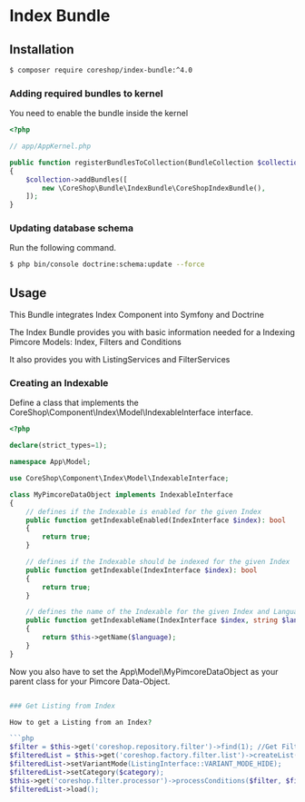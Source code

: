 #  Index Bundle

## Installation
```bash
$ composer require coreshop/index-bundle:^4.0
```

### Adding required bundles to kernel
You need to enable the bundle inside the kernel

```php
<?php

// app/AppKernel.php

public function registerBundlesToCollection(BundleCollection $collection)
{
    $collection->addBundles([
        new \CoreShop\Bundle\IndexBundle\CoreShopIndexBundle(),
    ]);
}
```

### Updating database schema
Run the following command.

```bash
$ php bin/console doctrine:schema:update --force
```

## Usage

This Bundle integrates Index Component into Symfony and Doctrine

The Index Bundle provides you with basic information needed for a Indexing Pimcore Models: Index, Filters and Conditions

It also provides you with ListingServices and FilterServices

### Creating an Indexable

Define a class that implements the CoreShop\Component\Index\Model\IndexableInterface interface.

```php
<?php

declare(strict_types=1);

namespace App\Model;

use CoreShop\Component\Index\Model\IndexableInterface;

class MyPimcoreDataObject implements IndexableInterface
{
    // defines if the Indexable is enabled for the given Index
    public function getIndexableEnabled(IndexInterface $index): bool 
    {
        return true;
    }

    // defines if the Indexable should be indexed for the given Index
    public function getIndexable(IndexInterface $index): bool 
    {
        return true;
    }

    // defines the name of the Indexable for the given Index and Language
    public function getIndexableName(IndexInterface $index, string $language): ?string 
    {
        return $this->getName($language);
    }
}
```

Now you also have to set the App\Model\MyPimcoreDataObject as your parent class for your Pimcore Data-Object.

```php

### Get Listing from Index

How to get a Listing from an Index?

```php
$filter = $this->get('coreshop.repository.filter')->find(1); //Get Filter by ID 1
$filteredList = $this->get('coreshop.factory.filter.list')->createList($filter, $request->request);
$filteredList->setVariantMode(ListingInterface::VARIANT_MODE_HIDE);
$filteredList->setCategory($category);
$this->get('coreshop.filter.processor')->processConditions($filter, $filteredList, $request->query);
$filteredList->load();
```
